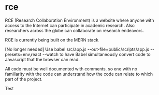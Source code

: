 # rce

RCE (Research Collaboration Environment) is a website where anyone with access to the Internet can participate in academic research. Also researchers across the globe can collaborate on research endeavors.

RCE is currently being built on the MERN stack.

[No longer needed] Use babel src/app.js --out-file=public/scripts/app.js --presets=env,react --watch to have Babel simultaneously convert code to Javascript that the browser can read. 

All code must be well documented with comments, so one with no familiarity with the code can understand how the code can relate to which part of the project.

Test
